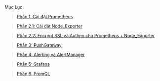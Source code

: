 Mục Lục

> [Phần 1: Cài đặt Prometheus](https://github.com/nguyenan122/sysadmin-collection/blob/main/prometheus/01.prometheus-install/README.md)

> [Phần 2.1: Cài đặt Node_Exporter](https://github.com/nguyenan122/sysadmin-collection/blob/main/prometheus/02.exporter/README.md)

> [Phần 2.2: Encrypt SSL và Authen cho Prometheus + Node_Exporter](https://github.com/nguyenan122/sysadmin-collection/blob/main/prometheus/02.exporter/README.md)

> [Phần 3: PushGateway](https://github.com/nguyenan122/sysadmin-collection/blob/main/prometheus/03.pushgateway/README.md)

> [Phần 4: Alerting và AlertManager](https://github.com/nguyenan122/sysadmin-collection/blob/main/prometheus/04.alerting-alertmanager/README.md)

> [Phần 5: Grafana](https://github.com/nguyenan122/sysadmin-collection/blob/main/prometheus/05.grafana/README.md)

> [Phần 6: PromQL](https://github.com/nguyenan122/sysadmin-collection/blob/main/prometheus/06.PromQL/README.md)











